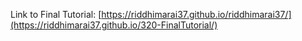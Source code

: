 
Link to Final Tutorial:
[https://riddhimarai37.github.io/riddhimarai37/](https://riddhimarai37.github.io/320-FinalTutorial/)
